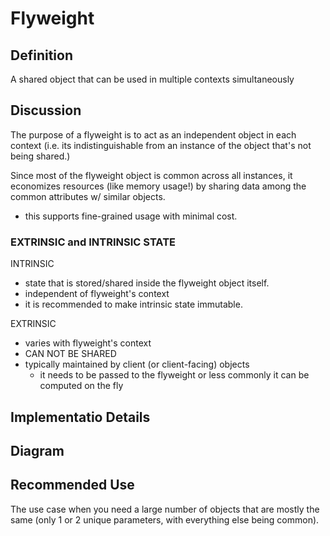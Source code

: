 # Flyweight 

## Definition
A shared object that can be used in multiple contexts simultaneously

## Discussion
The purpose of a flyweight is to act as an independent object in each context
(i.e. its indistinguishable from an instance of the object that's not being 
shared.)

Since most of the flyweight object is common across all instances, it economizes
resources (like memory usage!) by sharing data among the common attributes w/
similar objects. 
- this supports fine-grained usage with minimal cost. 

### EXTRINSIC and INTRINSIC STATE

INTRINSIC<br>
- state that is stored/shared inside the flyweight object itself. 
- independent of flyweight's context
- it is recommended to make intrinsic state immutable.

EXTRINSIC<br>
- varies with flyweight's context
- CAN NOT BE SHARED
- typically maintained by client (or client-facing) objects
    - it needs to be passed to the flyweight or less commonly it can be
    computed on the fly 

## Implementatio  Details

## Diagram

## Recommended Use
The use case when you need a large number of objects that are mostly the same
(only 1 or 2 unique parameters, with everything else being common).